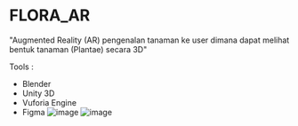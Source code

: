 # FLORA_AR
"Augmented Reality (AR) pengenalan tanaman ke user dimana dapat melihat bentuk tanaman (Plantae) secara 3D"

Tools :
- Blender
- Unity 3D
- Vuforia Engine
- Figma
![image](https://github.com/MuhammadFachruddin/FLORA_AR/assets/123525071/81bc526a-07a8-4cf4-af95-3b1a73991890)
![image](https://github.com/MuhammadFachruddin/FLORA_AR/assets/123525071/b64cbc2b-b21c-41f6-9e1c-ef768136df4a)
